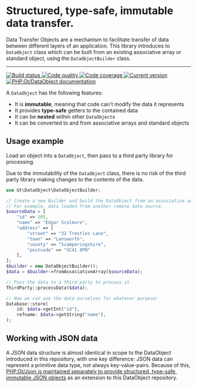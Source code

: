Structured, type-safe, immutable data transfer.
===============================================

Data Transfer Objects are a mechanism to facilitate transfer of data between different layers of an application. This library introduces to `DataObject` class which can be built from an existing associative array or standard object, using the `DataObjectBuilder` class.

***

<a href="https://giub.com/PhpGt/DataObject/actions" target="_blank">
	<img src="https://badge.status.php.gt/dataobject-build.svg" alt="Build status" />
</a>
<a href="https://scrutinizer-ci.com/g/PhpGt/DataObject" target="_blank">
	<img src="https://badge.status.php.gt/dataobject-quality.svg" alt="Code quality" />
</a>
<a href="https://scrutinizer-ci.com/g/PhpGt/DataObject" target="_blank">
	<img src="https://badge.status.php.gt/dataobject-coverage.svg" alt="Code coverage" />
</a>
<a href="https://packagist.org/packages/PhpGt/DataObject" target="_blank">
	<img src="https://badge.status.php.gt/dataobject-version.svg" alt="Current version" />
</a>
<a href="http://www.php.gt/dataobject" target="_blank">
	<img src="https://badge.status.php.gt/dataobject-docs.svg" alt="PHP.Gt/DataObject documentation" />
</a>

A `DataObject` has the following features: 

+ It is **immutable**, meaning that code can't modify the data it represents
+ It provides **type-safe** getters to the contained data
+ It can be **nested** within other `DataObject`s
+ It can be converted to and from associative arrays and standard objects

Usage example
-------------

Load an object into a `DataObject`, then pass to a third party library for processing.

Due to the immutability of the `DataObject` class, there is no risk of the third party library making changes to the contents of the data.

```php
use Gt\DataObject\DataObjectBuilder;

// Create a new Builder and build the DataObject from an associative array.
// For example, data loaded from another remote data source.
$sourceData = [
	"id" => 105,
	"name" => "Edgar Scolmore",
	"address" => [
		"street" => "32 Trestles Lane",
		"town" => "Lensworth",
		"county" => "Scamperingshire",
		"postcode" => "SC41 8PN"
	],
];
$builder = new DataObjectBuilder();
$data = $builder->fromAssociativeArray($sourceData);

// Pass the data to a third party to process it.
ThirdParty::processData($data);

// Now we can use the data ourselves for whatever purpose:
Database::store(
	id: $data->getInt("id"),
	refname: $data->getString("name"),
);
```

Working with JSON data
----------------------

A JSON data structure is almost identical in scope to the DataObject introduced in this repository, with one key difference: JSON data can represent a primitive data type, not always key-value-pairs. Because of this, [PHP.Gt/Json is maintained separately to provide structured, type-safe, immutable JSON objects][json] as an extension to this DataObject repository.

[json]: https://php.gt/json
